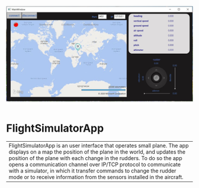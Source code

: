 

# ![pageres](images/FlightSimulatorApp.jpg)

# FlightSimulatorApp
<table>
<tr>
<td>
FlightSimulatorApp is an user interface that operates small plane.
The app displays on a map the position of the plane in the world, and updates the position of the plane with each change in the rudders.
To do so the app opens a communication channel over IP/TCP protocol to communicate with a simulator, in which it transfer commands 
to change the rudder mode or to receive information from the sensors installed in the aircraft.
</td>
</tr>
</table>
